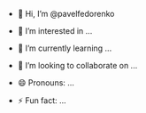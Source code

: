 - 👋 Hi, I’m @pavelfedorenko
- 👀 I’m interested in ...
- 🌱 I’m currently learning ...
- 💞️ I’m looking to collaborate on ...

- 😄 Pronouns: ...
- ⚡ Fun fact: ...


